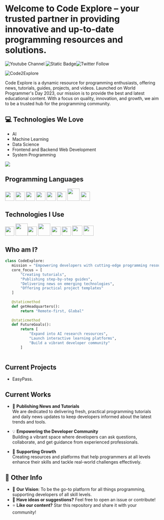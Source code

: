 <h1>Welcome to Code Explore – your trusted partner in providing innovative and up-to-date programming resources and solutions.</h1> 


![Youtube Channel](https://img.shields.io/badge/CodeExplore-c14438?style=flat-square&logo=Youtube&link=https://www.youtube.com/channel/thecodeexplore)  ![Static Badge](https://img.shields.io/badge/Instagram-Follow-E4405F?link=https%3A%2F%2Fwww.instagram.com%2Fthe_codeexplore)![Twitter Follow](https://img.shields.io/twitter/follow/thecodeexplore?style=social)


<p align="left"> <img src="https://komarev.com/ghpvc/?username=Code2Explore" alt="Code2Explore" /> </p>


Code Explore is a dynamic resource for programming enthusiasts, offering news, tutorials, guides, projects, and videos. Launched on World Programmer's Day 2023, our mission is to provide the best and latest educational content. With a focus on quality, innovation, and growth, we aim to be a trusted hub for the programming community.

## :computer: Technologies We Love
* AI
* Machine Learning
* Data Science
* Frontend and Backend Web Development
* System Programming

<img src = "https://github-readme-stats.vercel.app/api/top-langs/?username=mehdirexon&layout=compact">

## Programming Languages
<img src = 'https://github.com/MarikIshtar007/MarikIshtar007/blob/master/images/c-original.svg' width='30'/> <img src = 'https://github.com/MarikIshtar007/MarikIshtar007/blob/master/images/cpp.svg' width='30'/> <img src = 'https://github.com/MarikIshtar007/MarikIshtar007/blob/master/images/python2.png' height='30'/>  <img src = 'https://github.com/MarikIshtar007/MarikIshtar007/blob/master/images/html.svg' width='30'/> <img src = 'https://github.com/MarikIshtar007/MarikIshtar007/blob/master/images/css.svg' width='30'/> <img src = 'https://github.com/MarikIshtar007/MarikIshtar007/blob/master/images/js.svg' width='30'/> <img src = 'https://github.com/MarikIshtar007/MarikIshtar007/blob/master/images/php.svg' width='40'/>
 <img src = 'https://github.com/MarikIshtar007/MarikIshtar007/blob/master/images/sql.svg' width='30'/> 
 
 ## Technologies I Use
 <img src = 'https://github.com/MarikIshtar007/MarikIshtar007/blob/master/images/flask.svg' width='30'/>  <img src = 'https://github.com/MarikIshtar007/MarikIshtar007/blob/master/images/android.svg' height='40'/><img src = 'https://github.com/MarikIshtar007/MarikIshtar007/blob/master/images/flutter-logo.svg' width='30'/> <img src = 'https://github.com/MarikIshtar007/MarikIshtar007/blob/master/images/django.svg' height='40'/> <img src = 'https://github.com/MarikIshtar007/MarikIshtar007/blob/master/images/flask.png' width='30'/> <img src = 'https://github.com/MarikIshtar007/MarikIshtar007/blob/master/images/git.svg' width='30'/> <img src = 'https://github.com/MarikIshtar007/MarikIshtar007/blob/master/images/nodejs.svg' width='33'/> <img src = 'https://github.com/MarikIshtar007/MarikIshtar007/blob/master/images/react.svg' width='33'/>
 
 ## Who am I?
 ```python
class CodeExplore:
    mission = "Empowering developers with cutting-edge programming resources."
    core_focus = [
        "Creating tutorials",
        "Publishing step-by-step guides",
        "Delivering news on emerging technologies",
        "Offering practical project templates"
    ]
    
    @staticmethod
    def getHeadquarters():
        return "Remote-first, Global"
    
    @staticmethod
    def FutureGoals():
        return [
            "Expand into AI research resources",
            "Launch interactive learning platforms",
            "Build a vibrant developer community"
        ]
	
 ```
## Current Projects
 * EasyPass.

## Current Works

- 📢 **Publishing News and Tutorials**  
   We are dedicated to delivering fresh, practical programming tutorials and daily news updates to keep developers informed about the latest trends and tools.

- 💡 **Empowering the Developer Community**  
   Building a vibrant space where developers can ask questions, collaborate, and get guidance from experienced professionals.

- 🌟 **Supporting Growth**  
   Creating resources and platforms that help programmers at all levels enhance their skills and tackle real-world challenges effectively.

 
## 📄 Other Info

- 📝 **Our Vision**: To be the go-to platform for all things programming, supporting developers of all skill levels.  
- 💬 **Have ideas or suggestions?** Feel free to open an issue or contribute!  
- ⭐ **Like our content?** Star this repository and share it with your community!

 
 
